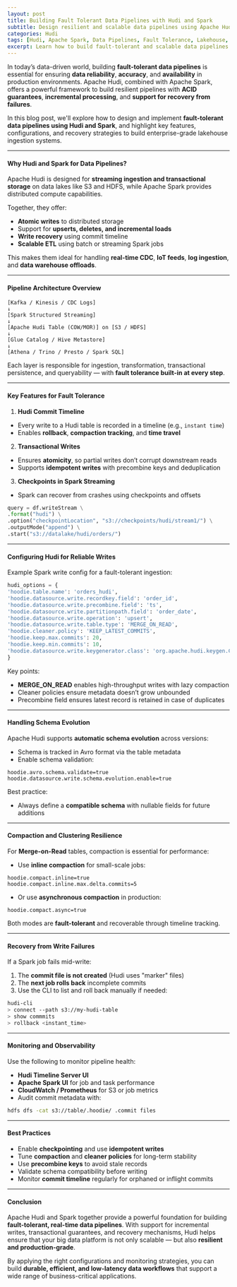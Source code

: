 ```yaml
---
layout: post
title: Building Fault Tolerant Data Pipelines with Hudi and Spark
subtitle: Design resilient and scalable data pipelines using Apache Hudi and Apache Spark
categories: Hudi
tags: [Hudi, Apache Spark, Data Pipelines, Fault Tolerance, Lakehouse, Big Data, Streaming]
excerpt: Learn how to build fault-tolerant and scalable data pipelines using Apache Hudi and Spark. Explore checkpointing, schema handling, transactional writes, and recovery strategies for robust big data workflows.
---
```

In today’s data-driven world, building **fault-tolerant data pipelines** is essential for ensuring **data reliability**, **accuracy**, and **availability** in production environments. Apache Hudi, combined with Apache Spark, offers a powerful framework to build resilient pipelines with **ACID guarantees**, **incremental processing**, and **support for recovery from failures**.

In this blog post, we'll explore how to design and implement **fault-tolerant data pipelines using Hudi and Spark**, and highlight key features, configurations, and recovery strategies to build enterprise-grade lakehouse ingestion systems.

---

#### Why Hudi and Spark for Data Pipelines?

Apache Hudi is designed for **streaming ingestion and transactional storage** on data lakes like S3 and HDFS, while Apache Spark provides distributed compute capabilities.

Together, they offer:

- **Atomic writes** to distributed storage
- Support for **upserts, deletes, and incremental loads**
- **Write recovery** using commit timeline
- **Scalable ETL** using batch or streaming Spark jobs

This makes them ideal for handling **real-time CDC**, **IoT feeds**, **log ingestion**, and **data warehouse offloads**.

---

#### Pipeline Architecture Overview

```
[Kafka / Kinesis / CDC Logs]  
↓  
[Spark Structured Streaming]  
↓  
[Apache Hudi Table (COW/MOR)] on [S3 / HDFS]  
↓  
[Glue Catalog / Hive Metastore]  
↓  
[Athena / Trino / Presto / Spark SQL]  
```

Each layer is responsible for ingestion, transformation, transactional persistence, and queryability — with **fault tolerance built-in at every step**.

---

#### Key Features for Fault Tolerance

1. **Hudi Commit Timeline**
  - Every write to a Hudi table is recorded in a timeline (e.g., `instant time`)
  - Enables **rollback**, **compaction tracking**, and **time travel**

2. **Transactional Writes**
  - Ensures **atomicity**, so partial writes don’t corrupt downstream reads
  - Supports **idempotent writes** with precombine keys and deduplication

3. **Checkpoints in Spark Streaming**
  - Spark can recover from crashes using checkpoints and offsets

```python
query = df.writeStream \
.format("hudi") \
.option("checkpointLocation", "s3://checkpoints/hudi/stream1/") \
.outputMode("append") \
.start("s3://datalake/hudi/orders/")
```

---

#### Configuring Hudi for Reliable Writes

Example Spark write config for a fault-tolerant ingestion:

```python
hudi_options = {
'hoodie.table.name': 'orders_hudi',
'hoodie.datasource.write.recordkey.field': 'order_id',
'hoodie.datasource.write.precombine.field': 'ts',
'hoodie.datasource.write.partitionpath.field': 'order_date',
'hoodie.datasource.write.operation': 'upsert',
'hoodie.datasource.write.table.type': 'MERGE_ON_READ',
'hoodie.cleaner.policy': 'KEEP_LATEST_COMMITS',
'hoodie.keep.max.commits': 20,
'hoodie.keep.min.commits': 10,
'hoodie.datasource.write.keygenerator.class': 'org.apache.hudi.keygen.ComplexKeyGenerator'
}
```

Key points:
- **MERGE_ON_READ** enables high-throughput writes with lazy compaction
- Cleaner policies ensure metadata doesn’t grow unbounded
- Precombine field ensures latest record is retained in case of duplicates

---

#### Handling Schema Evolution

Apache Hudi supports **automatic schema evolution** across versions:

- Schema is tracked in Avro format via the table metadata
- Enable schema validation:

```
hoodie.avro.schema.validate=true
hoodie.datasource.write.schema.evolution.enable=true
```

Best practice:
- Always define a **compatible schema** with nullable fields for future additions

---

#### Compaction and Clustering Resilience

For **Merge-on-Read** tables, compaction is essential for performance:

- Use **inline compaction** for small-scale jobs:

```
hoodie.compact.inline=true  
hoodie.compact.inline.max.delta.commits=5  
```

- Or use **asynchronous compaction** in production:

```
hoodie.compact.async=true  
```

Both modes are **fault-tolerant** and recoverable through timeline tracking.

---

#### Recovery from Write Failures

If a Spark job fails mid-write:

1. The **commit file is not created** (Hudi uses "marker" files)
2. The **next job rolls back** incomplete commits
3. Use the CLI to list and roll back manually if needed:

```bash
hudi-cli
> connect --path s3://my-hudi-table
> show commmits
> rollback <instant_time>
```

---

#### Monitoring and Observability

Use the following to monitor pipeline health:

- **Hudi Timeline Server UI**
- **Apache Spark UI** for job and task performance
- **CloudWatch / Prometheus** for S3 or job metrics
- Audit commit metadata with:

```bash
hdfs dfs -cat s3://table/.hoodie/ .commit files
```

---

#### Best Practices

- Enable **checkpointing** and use **idempotent writes**
- Tune **compaction** and **cleaner policies** for long-term stability
- Use **precombine keys** to avoid stale records
- Validate schema compatibility before writing
- Monitor **commit timeline** regularly for orphaned or inflight commits

---

#### Conclusion

Apache Hudi and Spark together provide a powerful foundation for building **fault-tolerant, real-time data pipelines**. With support for incremental writes, transactional guarantees, and recovery mechanisms, Hudi helps ensure that your big data platform is not only scalable — but also **resilient and production-grade**.

By applying the right configurations and monitoring strategies, you can build **durable, efficient, and low-latency data workflows** that support a wide range of business-critical applications.
